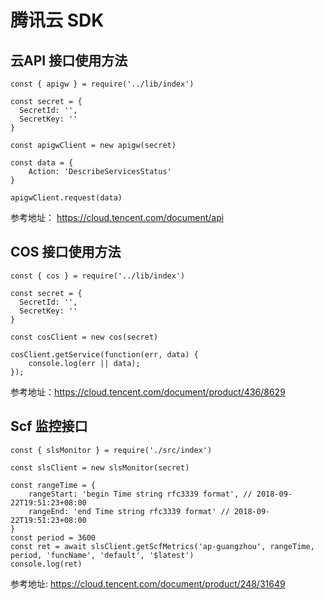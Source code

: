 # 腾讯云 SDK

## 云API 接口使用方法

```
const { apigw } = require('../lib/index')

const secret = {
  SecretId: '',
  SecretKey: ''
}

const apigwClient = new apigw(secret)

const data = {
    Action: 'DescribeServicesStatus'
}

apigwClient.request(data)

```

参考地址： https://cloud.tencent.com/document/api

## COS 接口使用方法

```
const { cos } = require('../lib/index')

const secret = {
  SecretId: '',
  SecretKey: ''
}

const cosClient = new cos(secret)

cosClient.getService(function(err, data) {
    console.log(err || data);
});
```

参考地址：https://cloud.tencent.com/document/product/436/8629

## Scf 监控接口

```
const { slsMonitor } = require('./src/index')

const slsClient = new slsMonitor(secret)

const rangeTime = {
    rangeStart: 'begin Time string rfc3339 format', // 2018-09-22T19:51:23+08:00
    rangeEnd: 'end Time string rfc3339 format' // 2018-09-22T19:51:23+08:00
}
const period = 3600
const ret = await slsClient.getScfMetrics('ap-guangzhou', rangeTime, period, 'funcName', 'default', '$latest')
console.log(ret)
```

参考地址: https://cloud.tencent.com/document/product/248/31649
